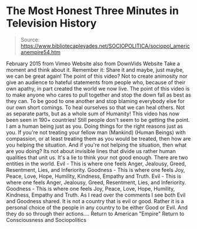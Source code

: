 # The Most Honest Three Minutes in Television History

> Source: https://www.bibliotecapleyades.net/SOCIOPOLITICA/sociopol_americanempire54.htm

February 2015
from Vimeo Website
also from DownVids Website
Take a moment and think about it.
Remember it: Share it and maybe, just maybe, we can be great again! The point of this video? Not to create animosity nor give an audience to hateful statements from people who, because of their own apathy, in part created the world we now live.
The point of this video is to make anyone who cares to pull together and stop the down fall as best as they can. To be good to one another and stop blaming everybody else for our own short comings. To heal ourselves so that we can heal others. Not as separate parts, but as a whole sum of Humanity! This video has now been seen in 190+ countries! Still people don't seem to be getting the point.
I am a human being just as you. Doing things for the right reasons just as you.
If you're not treating your fellow man (Mankind) (Human Beings) with compassion, or at least treating them as you would be treated, then how are you helping the situation.
And if you're not helping the situation, then what are you doing?
Its not about invisible lines that divide us rather human qualities that unit us. It's a lie to think your not good enough.
There are two entities in the world.
Evil - This is where one feels Anger, Jealousy, Greed, Resentment, Lies, and Inferiority. Goodness - This is where one feels Joy, Peace, Love, Hope, Humility, Kindness, Empathy and Truth.
Evil - This is where one feels Anger, Jealousy, Greed, Resentment, Lies, and Inferiority.
Goodness - This is where one feels Joy, Peace, Love, Hope, Humility, Kindness, Empathy and Truth.
As I read over the comments I see both Evil and Goodness shared.
It is not a country that is evil or good. Rather it is a personal choice of the people in any country to be either Good or Evil.
And they do so through their actions....
Return to American "Empire"
Return to Consciousness and Sociopolitics
